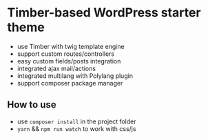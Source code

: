 Timber-based WordPress starter theme
=======

- use Timber with twig template engine
- support custom routes/controllers
- easy custom fields/posts integration
- integrated ajax mail/actions
- integrated multilang with Polylang plugin
- support composer package manager

## How to use

- use `composer install` in the project folder
- `yarn` && `npm run watch` to work with css/js
